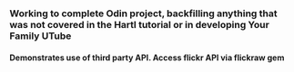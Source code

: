### Working to complete Odin project, backfilling anything that was not covered in the Hartl tutorial or in developing Your Family UTube

#### Demonstrates use of third party API.  Access flickr API via flickraw gem
